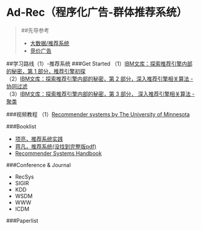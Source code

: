 # Ad-Rec（程序化广告-群体推荐系统）
> ##先导参考
> * [大数据/推荐系统](https://github.com/Tulongf/Big_Data_Resources)<br> 
> * [竞价广告](https://github.com/Tulongf/rtb-papers)<br>

##学习路线（1）-推荐系统
###Get Started
（1）[IBM文库：探索推荐引擎内部的秘密，第 1 部分，推荐引擎初探](http://www.ibm.com/developerworks/cn/web/1103_zhaoct_recommstudy1/index.html#icomments)<br>
（2）[IBM文库：探索推荐引擎内部的秘密，第 2 部分，深入推荐引擎相关算法 - 协同过滤](http://www.ibm.com/developerworks/cn/web/1103_zhaoct_recommstudy2/)<br>
（3）[IBM文库：探索推荐引擎内部的秘密，第 3 部分， 深入推荐引擎相关算法 - 聚类](http://www.ibm.com/developerworks/cn/web/1103_zhaoct_recommstudy3/index.html?ca=drs-)

###视频教程
（1）[Recommender systems by The University of Minnesota](https://www.coursera.org/learn/recommender-systems?siteID=Gr6prw2kaB0-gBhbyC5EIuFSTz2MMu.dYA&utm_content=10&utm_medium=partners&utm_source=linkshare&utm_campaign=Gr6prw2kaB0#) 


###Booklist
* [项亮，推荐系统实践](http://vdisk.weibo.com/s/aOL2uYMILo_z1)<br>
* [蒋凡，推荐系统(没找到完整版pdf)](http://download.csdn.net/detail/markman101/8667831)
* [Recommender Systems Handbook](http://vdisk.weibo.com/s/uu2R8eaP7t3v1)

###Conference & Journal
* RecSys
* SIGIR
* KDD
* WSDM
* WWW
* ICDM

###Paperlist

